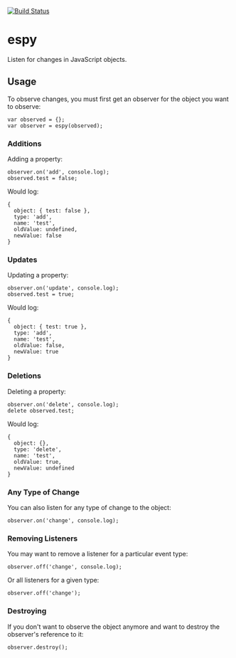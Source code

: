 [![Build Status](https://travis-ci.org/treshugart/espy.png?branch=master)](https://travis-ci.org/treshugart/espy)

espy
====

Listen for changes in JavaScript objects.

Usage
-----

To observe changes, you must first get an observer for the object you want to observe:

    var observed = {};
    var observer = espy(observed);

### Additions

Adding a property:

    observer.on('add', console.log);
    observed.test = false;

Would log:

    {
      object: { test: false },
      type: 'add',
      name: 'test',
      oldValue: undefined,
      newValue: false
    }

### Updates

Updating a property:

    observer.on('update', console.log);
    observed.test = true;


Would log:

    {
      object: { test: true },
      type: 'add',
      name: 'test',
      oldValue: false,
      newValue: true
    }

### Deletions

Deleting a property:

    observer.on('delete', console.log);
    delete observed.test;

Would log:

    {
      object: {},
      type: 'delete',
      name: 'test',
      oldValue: true,
      newValue: undefined
    }

### Any Type of Change

You can also listen for any type of change to the object:

    observer.on('change', console.log);

### Removing Listeners

You may want to remove a listener for a particular event type:

    observer.off('change', console.log);

Or all listeners for a given type:

    observer.off('change');

### Destroying

If you don't want to observe the object anymore and want to destroy the observer's reference to it:

    observer.destroy();
